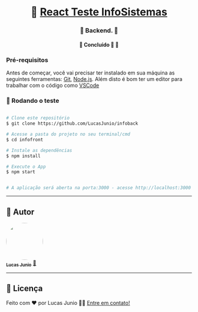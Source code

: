 

<h1 align="center">
     🐙 <a href="#" alt=""> React Teste InfoSistemas</a>
</h1>

<h3 align="center">
    🧪 Backend. 💚
</h3>

<h4 align="center">
	🚧   Concluído 🚀 🚧
</h4>


### Pré-requisitos

Antes de começar, você vai precisar ter instalado em sua máquina as seguintes ferramentas:
[Git](https://git-scm.com), [Node.js](https://nodejs.org/en/). 
Além disto é bom ter um editor para trabalhar com o código como [VSCode](https://code.visualstudio.com/)


### 🔬 Rodando o teste

```bash

# Clone este repositório
$ git clone https://github.com/LucasJunio/infoback

# Acesse a pasta do projeto no seu terminal/cmd
$ cd infofront

# Instale as dependências
$ npm install

# Execute o App
$ npm start


# A aplicação será aberta na porta:3000 - acesse http://localhost:3000

```

---

## 🦸 Autor

<a href="https://madaztec.com/">
 <img style="border-radius: 50%;" src="https://avatars1.githubusercontent.com/u/20959222?s=460&u=18b10f7fb7d2aca87ee0589d1825e754c67d222b&v=4" width="100px;" alt=""/>
 <br />
 <sub><b>Lucas Junio</b></sub></a> <a href="https://madaztec.com/" title="Madaztec">🚀</a>
 <br />


---

## 📝 Licença


Feito com ❤️ por Lucas Junio 👋🏽 [Entre em contato!](https://www.linkedin.com/in/lucas-junio/)
